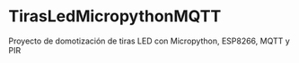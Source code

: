 # TirasLedMicropythonMQTT
Proyecto de domotización de tiras LED con Micropython, ESP8266, MQTT y PIR
